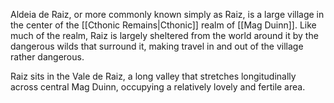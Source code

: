 Aldeia de Raiz, or more commonly known simply as Raiz, is a large village in the center of the [[Cthonic Remains|Cthonic]] realm of [[Mag Duinn]]. Like much of the realm, Raiz is largely sheltered from the world around it by the dangerous wilds that surround it, making travel in and out of the village rather dangerous. 

Raiz sits in the Vale de Raiz, a long valley that  stretches longitudinally across central Mag Duinn, occupying a relatively lovely and fertile area. 
